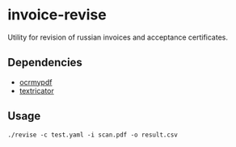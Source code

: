# invoice-revise

Utility for revision of russian invoices and acceptance certificates.

## Dependencies
 - [ocrmypdf](https://github.com/ocrmypdf/OCRmyPDF)
 - [textricator](https://github.com/measuresforjustice/textricator)

 ## Usage
 ```shell
 ./revise -c test.yaml -i scan.pdf -o result.csv
 ```